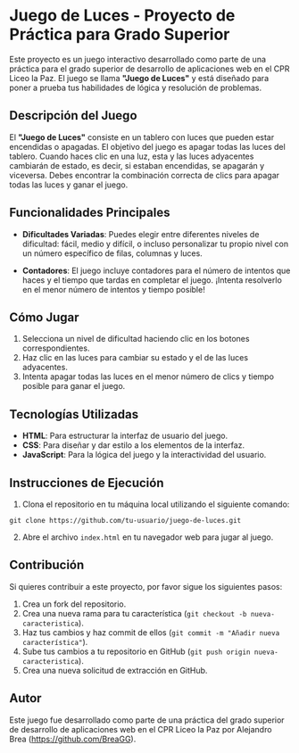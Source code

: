 # Juego de Luces - Proyecto de Práctica para Grado Superior 

Este proyecto es un juego interactivo desarrollado como parte de una práctica para el grado superior de desarrollo de aplicaciones web en el CPR Liceo la Paz. El juego se llama **"Juego de Luces"** y está diseñado para poner a prueba tus habilidades de lógica y resolución de problemas.

## Descripción del Juego

El **"Juego de Luces"** consiste en un tablero con luces que pueden estar encendidas o apagadas. El objetivo del juego es apagar todas las luces del tablero. Cuando haces clic en una luz, esta y las luces adyacentes cambiarán de estado, es decir, si estaban encendidas, se apagarán y viceversa. Debes encontrar la combinación correcta de clics para apagar todas las luces y ganar el juego.

## Funcionalidades Principales

- **Dificultades Variadas**: Puedes elegir entre diferentes niveles de dificultad: fácil, medio y difícil, o incluso personalizar tu propio nivel con un número específico de filas, columnas y luces.

- **Contadores**: El juego incluye contadores para el número de intentos que haces y el tiempo que tardas en completar el juego. ¡Intenta resolverlo en el menor número de intentos y tiempo posible!

## Cómo Jugar

1. Selecciona un nivel de dificultad haciendo clic en los botones correspondientes.
2. Haz clic en las luces para cambiar su estado y el de las luces adyacentes.
3. Intenta apagar todas las luces en el menor número de clics y tiempo posible para ganar el juego.

## Tecnologías Utilizadas

- **HTML**: Para estructurar la interfaz de usuario del juego.
- **CSS**: Para diseñar y dar estilo a los elementos de la interfaz.
- **JavaScript**: Para la lógica del juego y la interactividad del usuario.

## Instrucciones de Ejecución

1. Clona el repositorio en tu máquina local utilizando el siguiente comando:

```
git clone https://github.com/tu-usuario/juego-de-luces.git
```

2. Abre el archivo `index.html` en tu navegador web para jugar al juego.

## Contribución

Si quieres contribuir a este proyecto, por favor sigue los siguientes pasos:

1. Crea un fork del repositorio.
2. Crea una nueva rama para tu característica (`git checkout -b nueva-caracteristica`).
3. Haz tus cambios y haz commit de ellos (`git commit -m "Añadir nueva característica"`).
4. Sube tus cambios a tu repositorio en GitHub (`git push origin nueva-caracteristica`).
5. Crea una nueva solicitud de extracción en GitHub.

## Autor

Este juego fue desarrollado como parte de una práctica del grado superior de desarrollo de aplicaciones web en el CPR Liceo la Paz por Alejandro Brea (https://github.com/BreaGG).
